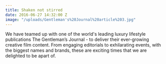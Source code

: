 ```yaml
---
title: Shaken not stirred
date: 2016-06-27 14:32:00 Z
image: "/uploads/Gentleman's%20Journal%20article%203.jpg"
---
```


We have teamed up with one of the world's leading luxury lifestyle publications The Gentleman’s Journal - to deliver their ever-growing creative film content. From engaging editorials to exhilarating events, with the biggest names and brands, these are exciting times that we are delighted to be apart of.